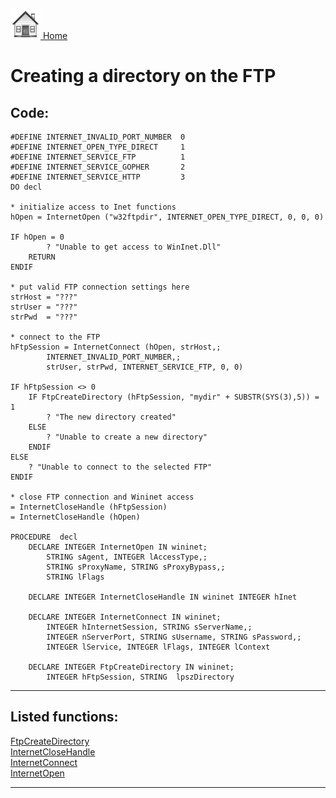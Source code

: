 [<img src="../images/home.png"> Home ](https://github.com/VFPX/Win32API)  

# Creating a directory on the FTP

## Code:
```foxpro  
#DEFINE INTERNET_INVALID_PORT_NUMBER  0
#DEFINE INTERNET_OPEN_TYPE_DIRECT     1
#DEFINE INTERNET_SERVICE_FTP          1
#DEFINE INTERNET_SERVICE_GOPHER       2
#DEFINE INTERNET_SERVICE_HTTP         3
DO decl

* initialize access to Inet functions
hOpen = InternetOpen ("w32ftpdir", INTERNET_OPEN_TYPE_DIRECT, 0, 0, 0)

IF hOpen = 0
		? "Unable to get access to WinInet.Dll"
	RETURN
ENDIF

* put valid FTP connection settings here
strHost = "???"
strUser = "???"
strPwd  = "???"

* connect to the FTP
hFtpSession = InternetConnect (hOpen, strHost,;
		INTERNET_INVALID_PORT_NUMBER,;
		strUser, strPwd, INTERNET_SERVICE_FTP, 0, 0)

IF hFtpSession <> 0
	IF FtpCreateDirectory (hFtpSession, "mydir" + SUBSTR(SYS(3),5)) = 1
		? "The new directory created"
	ELSE
		? "Unable to create a new directory"
	ENDIF
ELSE
	? "Unable to connect to the selected FTP"
ENDIF

* close FTP connection and Wininet access
= InternetCloseHandle (hFtpSession)
= InternetCloseHandle (hOpen)

PROCEDURE  decl
	DECLARE INTEGER InternetOpen IN wininet;
		STRING sAgent, INTEGER lAccessType,;
		STRING sProxyName, STRING sProxyBypass,;
		STRING lFlags
	
	DECLARE INTEGER InternetCloseHandle IN wininet INTEGER hInet

	DECLARE INTEGER InternetConnect IN wininet;
		INTEGER hInternetSession, STRING sServerName,;
		INTEGER nServerPort, STRING sUsername, STRING sPassword,;
		INTEGER lService, INTEGER lFlags, INTEGER lContext

	DECLARE INTEGER FtpCreateDirectory IN wininet;
		INTEGER hFtpSession, STRING  lpszDirectory  
```  
***  


## Listed functions:
[FtpCreateDirectory](../libraries/wininet/FtpCreateDirectory.md)  
[InternetCloseHandle](../libraries/wininet/InternetCloseHandle.md)  
[InternetConnect](../libraries/wininet/InternetConnect.md)  
[InternetOpen](../libraries/wininet/InternetOpen.md)  

***  

